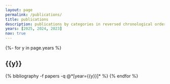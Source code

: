 ```yaml
---
layout: page
permalink: /publications/
title: publications
description: publications by categories in reversed chronological order. generated by jekyll-scholar.
years: [2025, 2024, 2023]
nav: true
---
```

<!-- _pages/publications.md -->
<div class="publications">

{%- for y in page.years %}
  <h2 class="year">{{y}}</h2>
  {% bibliography -f papers -q @*[year={{y}}]* %}
{% endfor %}

</div>
